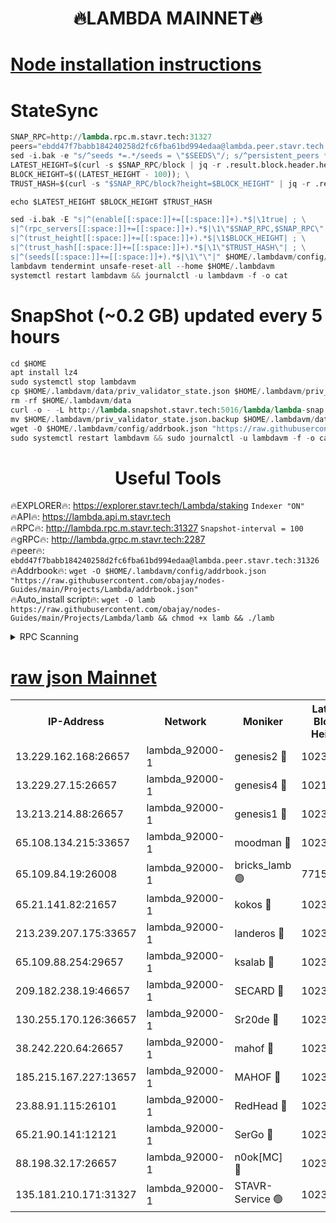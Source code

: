 <h1 align="center"> 🔥LAMBDA MAINNET🔥</h1>


[Node installation instructions](https://github.com/obajay/nodes-Guides/tree/main/Projects/Lambda)
=


# StateSync
```python
SNAP_RPC=http://lambda.rpc.m.stavr.tech:31327
peers="ebdd47f7babb184240258d2fc6fba61bd994edaa@lambda.peer.stavr.tech:31326" 
sed -i.bak -e "s/^seeds *=.*/seeds = \"$SEEDS\"/; s/^persistent_peers *=.*/persistent_peers = \"$PEERS\"/" $HOME/.lambdavm/config/config.toml
LATEST_HEIGHT=$(curl -s $SNAP_RPC/block | jq -r .result.block.header.height); \
BLOCK_HEIGHT=$((LATEST_HEIGHT - 100)); \
TRUST_HASH=$(curl -s "$SNAP_RPC/block?height=$BLOCK_HEIGHT" | jq -r .result.block_id.hash)

echo $LATEST_HEIGHT $BLOCK_HEIGHT $TRUST_HASH

sed -i.bak -E "s|^(enable[[:space:]]+=[[:space:]]+).*$|\1true| ; \
s|^(rpc_servers[[:space:]]+=[[:space:]]+).*$|\1\"$SNAP_RPC,$SNAP_RPC\"| ; \
s|^(trust_height[[:space:]]+=[[:space:]]+).*$|\1$BLOCK_HEIGHT| ; \
s|^(trust_hash[[:space:]]+=[[:space:]]+).*$|\1\"$TRUST_HASH\"| ; \
s|^(seeds[[:space:]]+=[[:space:]]+).*$|\1\"\"|" $HOME/.lambdavm/config/config.toml
lambdavm tendermint unsafe-reset-all --home $HOME/.lambdavm
systemctl restart lambdavm && journalctl -u lambdavm -f -o cat

```
# SnapShot (~0.2 GB) updated every 5 hours
```python
cd $HOME
apt install lz4
sudo systemctl stop lambdavm
cp $HOME/.lambdavm/data/priv_validator_state.json $HOME/.lambdavm/priv_validator_state.json.backup
rm -rf $HOME/.lambdavm/data
curl -o - -L http://lambda.snapshot.stavr.tech:5016/lambda/lambda-snap.tar.lz4 | lz4 -c -d - | tar -x -C $HOME/.lambdavm --strip-components 2
mv $HOME/.lambdavm/priv_validator_state.json.backup $HOME/.lambdavm/data/priv_validator_state.json
wget -O $HOME/.lambdavm/config/addrbook.json "https://raw.githubusercontent.com/obajay/nodes-Guides/main/Projects/Lambda/addrbook.json"
sudo systemctl restart lambdavm && sudo journalctl -u lambdavm -f -o cat
```
 <h1 align="center"> Useful Tools</h1>

🔥EXPLORER🔥:      https://explorer.stavr.tech/Lambda/staking	        `Indexer "ON"` \
🔥API🔥: 			 		 https://lambda.api.m.stavr.tech \
🔥RPC🔥:           http://lambda.rpc.m.stavr.tech:31327	              `Snapshot-interval = 100` \
🔥gRPC🔥:          http://lambda.grpc.m.stavr.tech:2287 \
🔥peer🔥:					 `ebdd47f7babb184240258d2fc6fba61bd994edaa@lambda.peer.stavr.tech:31326` \
🔥Addrbook🔥:    ```wget -O $HOME/.lambdavm/config/addrbook.json "https://raw.githubusercontent.com/obajay/nodes-Guides/main/Projects/Lambda/addrbook.json"``` \
🔥Auto_install script🔥: ```wget -O lamb https://raw.githubusercontent.com/obajay/nodes-Guides/main/Projects/Lambda/lamb && chmod +x lamb && ./lamb```


<details>
<summary>RPC Scanning</summary>

<h2 align="center"> We scan nodes in real time every 4 hours. And we provide the final result of RPC endpoints.
We cannot influence the operation of these nodes in any way. </h2>


```python
If Voting Power is higher than 0 --> then the Node is a validator of the network and may be subject to attack and be a potential threat to the chain.
```
```python
We marked such validators with a red symbol
```

</details>

[raw json Mainnet](https://rpc-check.lambm.stavr.tech/lambm/rpc-lambm-result.json)
=


<table><tr><th>IP-Address</th><th>Network</th><th>Moniker</th><th>Latest Block Height</th><th>Earliest Block Height</th><th>Catching Up</th><th>Voting Power</th><th>Scan Time</th></tr><tr><td>13.229.162.168:26657</td><td>lambda_92000-1</td><td>genesis2 🔴</td><td>10236474</td><td>1</td><td>False</td><td>16606838</td><td>2023-11-28T23:40:58.830041601UTC</td></tr><tr><td>13.229.27.15:26657</td><td>lambda_92000-1</td><td>genesis4 🔴</td><td>10217322</td><td>1</td><td>False</td><td>10131070</td><td>2023-11-28T23:41:01.727482122UTC</td></tr><tr><td>13.213.214.88:26657</td><td>lambda_92000-1</td><td>genesis1 🔴</td><td>10236475</td><td>1</td><td>False</td><td>107835</td><td>2023-11-28T23:41:02.962194214UTC</td></tr><tr><td>65.108.134.215:33657</td><td>lambda_92000-1</td><td>moodman 🔴</td><td>10236476</td><td>632001</td><td>False</td><td>1070005</td><td>2023-11-28T23:41:08.091432193UTC</td></tr><tr><td>65.109.84.19:26008</td><td>lambda_92000-1</td><td>bricks_lamb 🟢</td><td>7715743</td><td>7581001</td><td>False</td><td>0</td><td>2023-11-28T23:41:12.496502931UTC</td></tr><tr><td>65.21.141.82:21657</td><td>lambda_92000-1</td><td>kokos 🔴</td><td>10236475</td><td>7716001</td><td>False</td><td>546765</td><td>2023-11-28T23:41:05.359178343UTC</td></tr><tr><td>213.239.207.175:33657</td><td>lambda_92000-1</td><td>landeros 🔴</td><td>10236472</td><td>8136001</td><td>False</td><td>933980</td><td>2023-11-28T23:40:52.766596283UTC</td></tr><tr><td>65.109.88.254:29657</td><td>lambda_92000-1</td><td>ksalab 🔴</td><td>10236476</td><td>8715001</td><td>False</td><td>500571</td><td>2023-11-28T23:41:08.780500376UTC</td></tr><tr><td>209.182.238.19:46657</td><td>lambda_92000-1</td><td>SECARD 🔴</td><td>10236474</td><td>9443001</td><td>False</td><td>2092101</td><td>2023-11-28T23:40:57.941240127UTC</td></tr><tr><td>130.255.170.126:36657</td><td>lambda_92000-1</td><td>Sr20de 🔴</td><td>10236472</td><td>10014001</td><td>False</td><td>670271</td><td>2023-11-28T23:40:53.209557988UTC</td></tr><tr><td>38.242.220.64:26657</td><td>lambda_92000-1</td><td>mahof 🔴</td><td>10236470</td><td>10131001</td><td>False</td><td>770350</td><td>2023-11-28T23:40:48.081333427UTC</td></tr><tr><td>185.215.167.227:13657</td><td>lambda_92000-1</td><td>MAHOF 🔴</td><td>10236475</td><td>10134001</td><td>False</td><td>2051510</td><td>2023-11-28T23:41:02.045669124UTC</td></tr><tr><td>23.88.91.115:26101</td><td>lambda_92000-1</td><td>RedHead 🔴</td><td>10236472</td><td>10136472</td><td>False</td><td>553202</td><td>2023-11-28T23:40:53.457909673UTC</td></tr><tr><td>65.21.90.141:12121</td><td>lambda_92000-1</td><td>SerGo 🔴</td><td>10236476</td><td>10136476</td><td>False</td><td>10501513</td><td>2023-11-28T23:41:09.124956067UTC</td></tr><tr><td>88.198.32.17:26657</td><td>lambda_92000-1</td><td>n0ok[MC] 🔴</td><td>10236477</td><td>10136477</td><td>False</td><td>1578630</td><td>2023-11-28T23:41:12.155182998UTC</td></tr><tr><td>135.181.210.171:31327</td><td>lambda_92000-1</td><td>STAVR-Service 🟢</td><td>10236476</td><td>10234001</td><td>False</td><td>0</td><td>2023-11-28T23:41:07.752619482UTC</td></tr></table>

